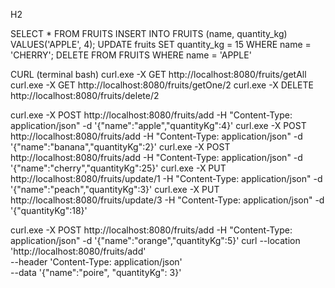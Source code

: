 H2 

SELECT * FROM  FRUITS
INSERT INTO FRUITS (name, quantity_kg) VALUES('APPLE', 4);
UPDATE fruits SET quantity_kg = 15 WHERE name = 'CHERRY';
DELETE FROM FRUITS WHERE name = 'APPLE'


CURL (terminal bash)
curl.exe -X GET http://localhost:8080/fruits/getAll
curl.exe -X GET http://localhost:8080/fruits/getOne/2
curl.exe -X DELETE http://localhost:8080/fruits/delete/2

curl.exe -X POST http://localhost:8080/fruits/add -H "Content-Type: application/json" -d  '{"name":"apple","quantityKg":4}'
curl.exe -X POST http://localhost:8080/fruits/add -H "Content-Type: application/json" -d  '{"name":"banana","quantityKg":2}'
curl.exe -X POST http://localhost:8080/fruits/add -H "Content-Type: application/json" -d  '{"name":"cherry","quantityKg":25}'
curl.exe -X PUT http://localhost:8080/fruits/update/1 -H "Content-Type: application/json" -d  '{"name":"peach","quantityKg":3}'
curl.exe -X PUT http://localhost:8080/fruits/update/3 -H "Content-Type: application/json" -d  '{"quantityKg":18}'

curl.exe -X POST http://localhost:8080/fruits/add -H "Content-Type: application/json" -d '{"name":"orange","quantityKg":5}'
curl --location 'http://localhost:8080/fruits/add' \
--header 'Content-Type: application/json' \
--data '{"name":"poire", "quantityKg": 3}'
